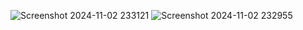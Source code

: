 ![Screenshot 2024-11-02 233121](https://github.com/user-attachments/assets/9ec643b1-b19b-4ad4-88ea-122bf1299f0c)
![Screenshot 2024-11-02 232955](https://github.com/user-attachments/assets/e874a9fd-97a9-46b3-8e0b-0f0a351b3cdf)
